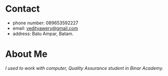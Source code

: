 # Contact

- phone number: 089653592227
- email: vedityawery@gmail.com<br>
- address: Batu Ampar, Batam.

# About Me
*I used to work with computer, Quality Assurance student in Binar Academy.*